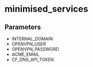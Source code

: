 # minimised_services

## Parameters
- INTERNAL_DOMAIN
- OPENVPN_USER
- OPENVPN_PASSWORD
- ACME_EMAIL
- CF_DNS_API_TOKEN